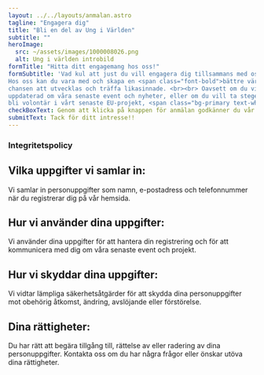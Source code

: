 ```yaml
---
layout: ../../layouts/anmalan.astro
tagline: "Engagera dig"
title: "Bli en del av Ung i Världen"
subtitle: ""
heroImage:
  src: ~/assets/images/1000008026.png
  alt: Ung i världen introbild
formTitle: "Hitta ditt engagemang hos oss!"
formSubtitle: 'Vad kul att just du vill engagera dig tillsammans med oss! Vi är ett ungdomsförbund som   brinner för att ge ungdomar möjlighet att engagera sig i globala utvecklingsfrågor.
Hos oss kan du vara med och skapa en <span class="font-bold">bättre värld</span>, samtidigt som du får
chansen att utvecklas och träffa likasinnade. <br><br> Oavsett om du vill hålla dig
uppdaterad om våra senaste event och nyheter, eller om du vill ta steget och
bli volontär i vårt senaste EU-projekt, <span class="bg-primary text-white font-bold px-1">har vi en plats för dig.</span>'
checkBoxText: Genom att klicka på knappen för anmälan godkänner du vår integritetspolicy och samtycker till behandling av dina personuppgifter i enlighet med GDPR.
submitText: Tack för ditt intresse!!
---
```


<h3 id="integritetspolicy" class="text-primary"> Integritetspolicy</h3>

## Vilka uppgifter vi samlar in:
Vi samlar in personuppgifter som namn, e-postadress och telefonnummer när du registrerar dig på vår hemsida.

## Hur vi använder dina uppgifter:
Vi använder dina uppgifter för att hantera din registrering och för att kommunicera med dig om våra senaste event och projekt.

## Hur vi skyddar dina uppgifter:
Vi vidtar lämpliga säkerhetsåtgärder för att skydda dina personuppgifter mot obehörig åtkomst, ändring, avslöjande eller förstörelse.

## Dina rättigheter:
Du har rätt att begära tillgång till, rättelse av eller radering av dina personuppgifter. Kontakta oss om du har några frågor eller önskar utöva dina rättigheter.
